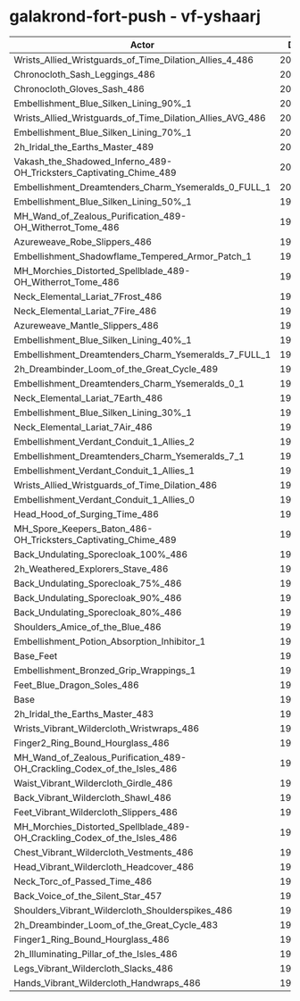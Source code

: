 # galakrond-fort-push - vf-yshaarj
| Actor | DPS | Increase |
|---|:---:|:---:|
|Wrists_Allied_Wristguards_of_Time_Dilation_Allies_4_486|201731|2.17%|
|Chronocloth_Sash_Leggings_486|201592|2.10%|
|Chronocloth_Gloves_Sash_486|201534|2.07%|
|Embellishment_Blue_Silken_Lining_90%_1|201516|2.06%|
|Wrists_Allied_Wristguards_of_Time_Dilation_Allies_AVG_486|201096|1.85%|
|Embellishment_Blue_Silken_Lining_70%_1|200726|1.66%|
|2h_Iridal_the_Earths_Master_489|200443|1.52%|
|Vakash_the_Shadowed_Inferno_489-OH_Tricksters_Captivating_Chime_489|200253|1.42%|
|Embellishment_Dreamtenders_Charm_Ysemeralds_0_FULL_1|200004|1.30%|
|Embellishment_Blue_Silken_Lining_50%_1|199816|1.20%|
|MH_Wand_of_Zealous_Purification_489-OH_Witherrot_Tome_486|199727|1.16%|
|Azureweave_Robe_Slippers_486|199693|1.14%|
|Embellishment_Shadowflame_Tempered_Armor_Patch_1|199658|1.12%|
|MH_Morchies_Distorted_Spellblade_489-OH_Witherrot_Tome_486|199635|1.11%|
|Neck_Elemental_Lariat_7Frost_486|199589|1.09%|
|Neck_Elemental_Lariat_7Fire_486|199516|1.05%|
|Azureweave_Mantle_Slippers_486|199488|1.04%|
|Embellishment_Blue_Silken_Lining_40%_1|199307|0.94%|
|Embellishment_Dreamtenders_Charm_Ysemeralds_7_FULL_1|199286|0.93%|
|2h_Dreambinder_Loom_of_the_Great_Cycle_489|199240|0.91%|
|Embellishment_Dreamtenders_Charm_Ysemeralds_0_1|199150|0.86%|
|Neck_Elemental_Lariat_7Earth_486|199038|0.81%|
|Embellishment_Blue_Silken_Lining_30%_1|198878|0.73%|
|Neck_Elemental_Lariat_7Air_486|198844|0.71%|
|Embellishment_Verdant_Conduit_1_Allies_2|198803|0.69%|
|Embellishment_Dreamtenders_Charm_Ysemeralds_7_1|198715|0.64%|
|Embellishment_Verdant_Conduit_1_Allies_1|198684|0.63%|
|Wrists_Allied_Wristguards_of_Time_Dilation_486|198622|0.60%|
|Embellishment_Verdant_Conduit_1_Allies_0|198578|0.57%|
|Head_Hood_of_Surging_Time_486|198520|0.55%|
|MH_Spore_Keepers_Baton_486-OH_Tricksters_Captivating_Chime_489|198344|0.46%|
|Back_Undulating_Sporecloak_100%_486|198311|0.44%|
|2h_Weathered_Explorers_Stave_486|198237|0.40%|
|Back_Undulating_Sporecloak_75%_486|198203|0.38%|
|Back_Undulating_Sporecloak_90%_486|198122|0.34%|
|Back_Undulating_Sporecloak_80%_486|198118|0.34%|
|Shoulders_Amice_of_the_Blue_486|197880|0.22%|
|Embellishment_Potion_Absorption_Inhibitor_1|197845|0.20%|
|Base_Feet|197729|0.14%|
|Embellishment_Bronzed_Grip_Wrappings_1|197495|0.03%|
|Feet_Blue_Dragon_Soles_486|197481|0.02%|
|Base|197443|0.00%|
|2h_Iridal_the_Earths_Master_483|197409|-0.02%|
|Wrists_Vibrant_Wildercloth_Wristwraps_486|197400|-0.02%|
|Finger2_Ring_Bound_Hourglass_486|197354|-0.05%|
|MH_Wand_of_Zealous_Purification_489-OH_Crackling_Codex_of_the_Isles_486|197324|-0.06%|
|Waist_Vibrant_Wildercloth_Girdle_486|197260|-0.09%|
|Back_Vibrant_Wildercloth_Shawl_486|197196|-0.13%|
|Feet_Vibrant_Wildercloth_Slippers_486|197112|-0.17%|
|MH_Morchies_Distorted_Spellblade_489-OH_Crackling_Codex_of_the_Isles_486|197040|-0.20%|
|Chest_Vibrant_Wildercloth_Vestments_486|196842|-0.30%|
|Head_Vibrant_Wildercloth_Headcover_486|196747|-0.35%|
|Neck_Torc_of_Passed_Time_486|196695|-0.38%|
|Back_Voice_of_the_Silent_Star_457|196639|-0.41%|
|Shoulders_Vibrant_Wildercloth_Shoulderspikes_486|196584|-0.44%|
|2h_Dreambinder_Loom_of_the_Great_Cycle_483|196519|-0.47%|
|Finger1_Ring_Bound_Hourglass_486|196381|-0.54%|
|2h_Illuminating_Pillar_of_the_Isles_486|196216|-0.62%|
|Legs_Vibrant_Wildercloth_Slacks_486|196112|-0.67%|
|Hands_Vibrant_Wildercloth_Handwraps_486|195800|-0.83%|
